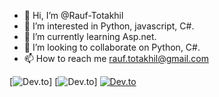 - 👋 Hi, I’m @Rauf-Totakhil
- 👀 I’m interested in Python, javascript, C#.
- 🌱 I’m currently learning Asp.net.
- 💞️ I’m looking to collaborate on Python, C#.
- 📫 How to reach me rauf.totakhil@gmail.com

<!---
Rauf-Totakhil/Rauf-Totakhil is a ✨ special ✨ repository because its `README.md` (this file) appears on your GitHub profile.
You can click the Preview link to take a look at your changes.
--->
[![Dev.to](https://github-readme-stats.vercel.app/api/?username=Rauf-Totakhil&count_private=true&theme=tokyonight&showicons=true)]
[![Dev.to](https://github-readme-stats.vercel.app/api/top-langs/?username=Rauf-Totakhil&langs_count=5&theme=tokyonight)]
[![Dev.to](https://github-readme-stats.vercel.app/api/pin/?username=Rauf-Totakhil&repo=dev.to)](https://github.com/thepracticaldev/dev.to)
